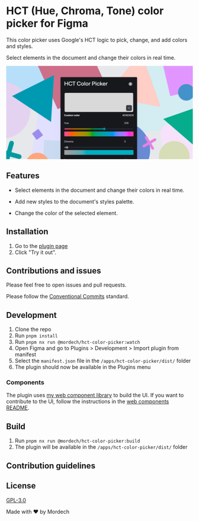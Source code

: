 # HCT (Hue, Chroma, Tone) color picker for Figma

This color picker uses Google's HCT logic to pick, change, and add colors and styles.

Select elements in the document and change their colors in real time.

![HCT Color Picker](./assets/cover.png)

## Features

- Select elements in the document and change their colors in real time.

- Add new styles to the document's styles palette.

- Change the color of the selected element.

## Installation

1. Go to the [plugin page](https://www.figma.com/community/plugin/1227923985322908257/HCT-Color-Picker)
2. Click "Try it out".

## Contributions and issues

Please feel free to open issues and pull requests.

Please follow the [Conventional Commits](https://www.conventionalcommits.org/en/v1.0.0/) standard.

## Development

1. Clone the repo
2. Run `pnpm install`
3. Run `pnpm nx run @mordech/hct-color-picker:watch`
4. Open Figma and go to Plugins > Development > Import plugin from manifest
5. Select the `manifest.json` file in the `/apps/hct-color-picker/dist/` folder
6. The plugin should now be available in the Plugins menu

### Components

The plugin uses [my web component library](/packages/web-components/) to build the UI. If you want to contribute to the UI, follow the instructions in the [web components README](/packages/web-components/README.md).

## Build

1. Run `pnpm nx run @mordech/hct-color-picker:build`
2. The plugin will be available in the `/apps/hct-color-picker/dist/` folder

## Contribution guidelines

## License

[GPL-3.0](LICENSE)

Made with ❤️ by Mordech
